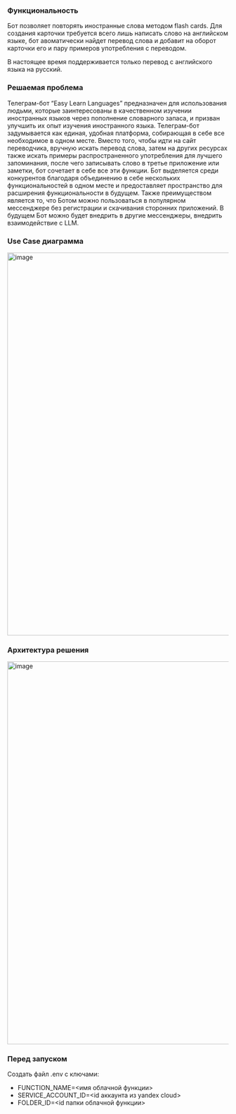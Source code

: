 ### Функциональность 

Бот позволяет повторять иностранные слова методом flash cards. Для создания карточки требуется всего лишь
написать слово на английском языке, бот авоматически найдет перевод слова и добавит на оборот карточки его и
пару примеров употребления с переводом.

В настоящее время поддерживается только перевод с английского языка на русский.

### Решаемая проблема

Телеграм-бот “Easy Learn Languages” предназначен для использования людьми, которые заинтересованы в качественном изучении иностранных языков через пополнение словарного запаса, и призван улучшить их опыт изучения иностранного языка. Телеграм-бот задумывается как единая, удобная платформа, собирающая в себе все необходимое в одном месте. Вместо того, чтобы идти на сайт переводчика, вручную искать перевод слова, затем на других ресурсах также искать примеры распространенного употребления для лучшего запоминания, после чего записывать слово в третье приложение или заметки, бот сочетает в себе все эти функции.   Бот выделяется среди конкурентов благодаря объединению в себе нескольких функциональностей в одном месте и предоставляет пространство для расширения функциональности в будущем.
Также преимуществом является то, что Ботом можно пользоваться в популярном мессенджере без регистрации и скачивания сторонних приложений.
В будущем Бот можно будет внедрить в другие мессенджеры, внедрить взаимодействие с LLM.	

### Use Case диаграмма

<img width="870" alt="image" src="https://github.com/anamrzv/bot/assets/79102850/00e20382-f988-466a-8b27-4844c95470b6">

### Архитектура решения

<img width="870" alt="image" src="https://github.com/anamrzv/bot/assets/79102850/02deb46c-94e8-47c8-8c8d-dfd102d7ce4b">

### Перед запуском

Создать файл .env с ключами:

* FUNCTION_NAME=<имя облачной функции>
* SERVICE_ACCOUNT_ID=<id аккаунта из yandex cloud>
* FOLDER_ID=<id папки облачной функции>

